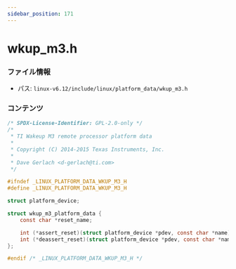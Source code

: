 ```yaml
---
sidebar_position: 171
---
```

# wkup_m3.h

### ファイル情報

- パス: `linux-v6.12/include/linux/platform_data/wkup_m3.h`

### コンテンツ

```h
/* SPDX-License-Identifier: GPL-2.0-only */
/*
 * TI Wakeup M3 remote processor platform data
 *
 * Copyright (C) 2014-2015 Texas Instruments, Inc.
 *
 * Dave Gerlach <d-gerlach@ti.com>
 */

#ifndef _LINUX_PLATFORM_DATA_WKUP_M3_H
#define _LINUX_PLATFORM_DATA_WKUP_M3_H

struct platform_device;

struct wkup_m3_platform_data {
	const char *reset_name;

	int (*assert_reset)(struct platform_device *pdev, const char *name);
	int (*deassert_reset)(struct platform_device *pdev, const char *name);
};

#endif /* _LINUX_PLATFORM_DATA_WKUP_M3_H */

```
